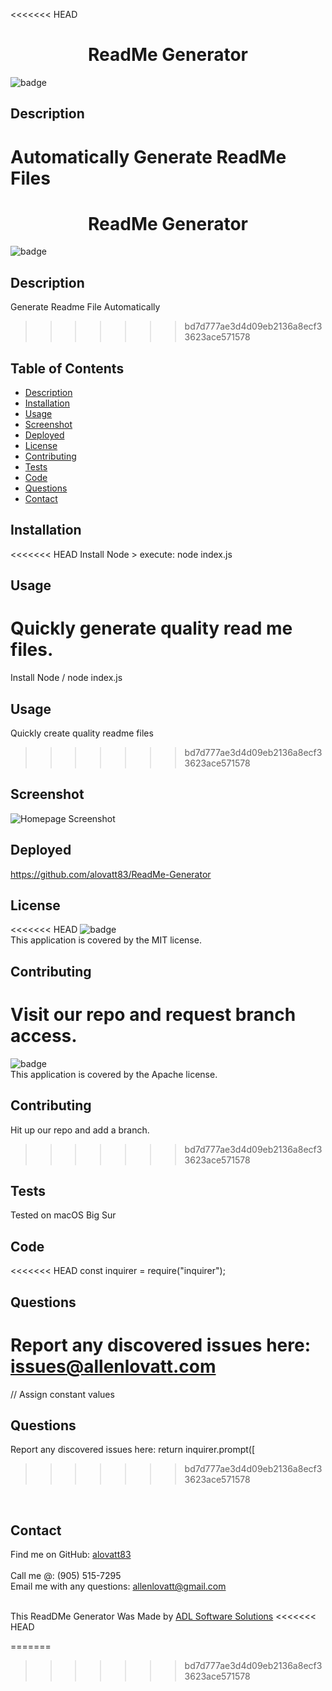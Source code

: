 <<<<<<< HEAD

<h1 align="center">ReadMe Generator</h1>
  
![badge](https://img.shields.io/badge/license-MIT-orange)<br />

## Description
Automatically Generate ReadMe Files
=======

<h1 align="center">ReadMe Generator</h1>
  
![badge](https://img.shields.io/badge/license-Apache-orange)<br />

## Description
Generate Readme File Automatically
>>>>>>> bd7d777ae3d4d09eb2136a8ecf33623ace571578

## Table of Contents
- [Description](#description)
- [Installation](#installation)
- [Usage](#usage)
- [Screenshot](#screenshot)
- [Deployed](#deployed)
- [License](#license)
- [Contributing](#contributing)
- [Tests](#tests)
- [Code](#codeExample)
- [Questions](#questions)
- [Contact](#contact)

## Installation
<<<<<<< HEAD
Install Node > execute: node index.js

## Usage
Quickly generate quality read me files.
=======
Install Node / node index.js

## Usage
Quickly create quality readme files
>>>>>>> bd7d777ae3d4d09eb2136a8ecf33623ace571578

## Screenshot
![Homepage Screenshot](https://alovatt83.github.io/readme-generator/assets/images/screenshot.png)


## Deployed
https://github.com/alovatt83/ReadMe-Generator 

## License
<<<<<<< HEAD
![badge](https://img.shields.io/badge/license-MIT-orange)
<br />
This application is covered by the MIT license. 

## Contributing
Visit our repo and request branch access.
=======
![badge](https://img.shields.io/badge/license-Apache-orange)
<br />
This application is covered by the Apache license. 

## Contributing
Hit up our repo and add a branch.
>>>>>>> bd7d777ae3d4d09eb2136a8ecf33623ace571578

## Tests
Tested on macOS Big Sur

## Code
<<<<<<< HEAD
const inquirer = require("inquirer");

## Questions
Report any discovered issues here: issues@allenlovatt.com<br />
=======
// Assign constant values

## Questions
Report any discovered issues here:     return inquirer.prompt([<br />
>>>>>>> bd7d777ae3d4d09eb2136a8ecf33623ace571578
<br />

## Contact
Find me on GitHub: [alovatt83](https://github.com/alovatt83)<br />
<br />
Call me @: (905) 515-7295
<br />
Email me with any questions: allenlovatt@gmail.com<br /><br />

This ReadDMe Generator Was Made by [ADL Software Solutions](https://github.com/alovat83/readme-generator)
<<<<<<< HEAD
    
=======
>>>>>>> bd7d777ae3d4d09eb2136a8ecf33623ace571578
